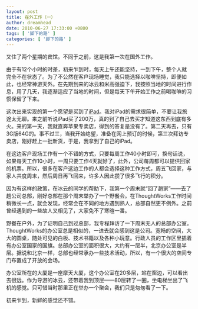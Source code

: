 ```yaml
---
layout: post
title: 在外工作（一）
author: dreamhead
date: 2010-06-27 17:33:00 +0800
tags: [ '脚下的路' ]
categories: [ '脚下的路' ]
---
```


又住了两个星期的宾馆。不同于之前，这是我第一次在国外工作。  
  
由于有12个小时的时差，初来乍到时，每天上午还能坚持，一到下午，整个人就完全不在状态了。为了不公然在客户现场睡觉，我只能选择以咖啡坚持，即便如此，也经常神游天外。在先期到来的冰云和米高强迫下，我按照当地的时间进行作息，用了几天，我逐渐适应了当地的时间，但是每天下午开始工作之前喝咖啡的习惯保留了下来。  
  
这次出来实现的第一个愿望是买到了[iPad](http://www.apple.com/ipad/)。我对iPad的需求很简单，不要让我旅途太无聊。来之前听说iPad买了200万，真的到了自己去买才知道这东西到底有多火。来的第一天，我就直奔苹果专卖店，得到的答复是没有了。第二天再去，只有3G版64G的。事不过三，当我开始绝望，准备在网上预订的时候，第三次拜访专卖店，刚好赶上一批新货，于是，我拿到了自己的iPad。  
  
在这边客户现场工作有一个不错的方式，只要每周工作40小时即可，换句话说，如果每天工作10小时，一周只要工作4天就好了，此外，公司每周都可以提供回家的机票。所以，很多在客户这边工作的人都会选择这种工作方式，周五飞回家，与家人共度周末，然后周日再飞回来，许多人因此攒了很多飞行的积分。  
  
因为有这样的政策，在冰云的同学的帮助下，我第一个周末就“回了趟家”——去了趟公司总部，刚好总部在那个周末举办了一个野餐会。在ThoughtWorks工作时间稍微长一点，就会发现，经常会在不同的地方遇到熟人，总部自然更不例外。之前曾经遇到的一些故人又相见了，大家免不了寒暄一番。  
  
野餐在户外，为了证明自己到过总部，我专程拜访了一下周末无人的总部办公室。ThoughtWorks的办公室总是相似的，一进去就会感到这是公司。宽畅的空间，大大的圆桌，随处可见的白板、技术书籍以及各种小玩意。行政人员的工作区里插着有办公室国家的国旗。总部办公室的面积很大，大约有一层半，北京办公室是半层。据说和北京一样，总部也经常承办一些技术活动，所以，有一个很大的空间专门布置成了开放的会场。  
  
办公室所在的大厦是一座摩天大厦，这个办公室在20多层，站在窗边，可以看出去很远。作为导游的冰云，还带着我到顶层——80层转了一圈，坐电梯坐出了飞机的感觉。只可惜当时那里正在举办一个聚会，我们只是匆匆看了一下。

初来乍到，新鲜的感觉还不错。


